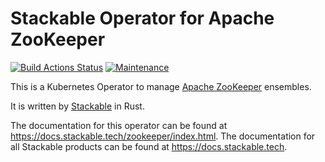 # Stackable Operator for Apache ZooKeeper

[![Build Actions Status](https://ci.stackable.tech/job/Zookeeper%20Operator%20Integration%20Tests/badge/icon?subject=Integration%20Tests)](https://ci.stackable.tech/job/Zookeeper%20Operator%20Integration%20Tests)
[![Maintenance](https://img.shields.io/badge/Maintained%3F-yes-green.svg)](https://GitHub.com/Naereen/StrapDown.js/graphs/commit-activity)

This is a Kubernetes Operator to manage [Apache ZooKeeper](https://zookeeper.apache.org/) ensembles.

It is written by [Stackable](https://www.stackable.de) in Rust.

The documentation for this operator can be found at https://docs.stackable.tech/zookeeper/index.html.
The documentation for all Stackable products can be found at https://docs.stackable.tech.
